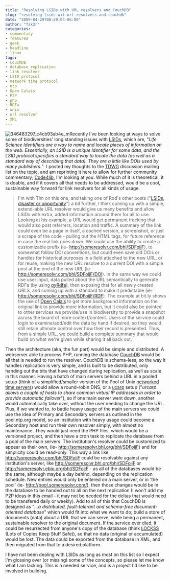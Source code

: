 ```yaml
---
title: "Resolving LSIDs with URL resolvers and CouchDB"
slug: "resolving-lsids-wit-url-resolvers-and-couchdb"
date: "2009-04-29T08:29:04-06:00"
author: "fak3r"
categories:
- commentary
- featured
- geek
- headline
- linux
tags:
- CouchDB
- database replication
- link resolver
- LSID protocol
- network time protocol
- ntp
- Open Calais
- P2P
- php
- RDFa
- unix
- url resolver
- XML
---
```


![346483297_c4cb93ab4e_m](http://www.fak3r.com/wp-content/uploads/2009/04/346483297_c4cb93ab4e_m.jpg)Recently I've been looking at ways to solve some of biodiversities' long standing issues with [LSIDs](http://en.wikipedia.org/wiki/LSID), which are, "_Life Science Identifiers are a way to name and locate pieces of information on the web. Essentially, an LSID is a unique identifier for some data, and the LSID protocol specifies a standard way to locate the data (as well as a standard way of describing that data). They are a little like DOIs used by many publishers._"  I posted my thoughts to the [TDWG](http://tdwg.org) discussion mailing list on the topic, and am reprinting it here to allow for further community commentary; [Code4lib](http://code4lib.org), I'm looking at you.  While much of it is theoretical, it is doable, and if it covers all that needs to be addressed, would be a cool, sustainable way forward for link resolvers for all kinds of usage.


> I'm with Tim on this one, and taking one of Rod's other posts ("[LSIDs, disaster or opportunity](http://iphylo.blogspot.com/2009/04/lsids-disaster-or-opportunity.html)") a bit further, I think coming up with a simple, extend-able URL resolver would give us many benefits and allow LSIDs with extra, added information around them for all to use.  Looking at his example, a URL would get permanent tracking that would also post referrers, location and traffic.  A summary of the link could even be a page in itself, a cached version, a screenshot, or just a scrape of the code - pulling out the HTML tags, for future reference in case the real link goes down.  We could use the ability to create a customizable prefix (ie- http://someresolvr.com/bhl/SDFoijF), to somewhat follow DOI conventions, but could even save old DOIs or handles for historical purposes in a field attached to the new URL, or for reuse, making the new URL resolve to a current DOI with a simple post at the end of the new URL (ie- http://someresolvr.com/bhl/SDFoijF/DOI).  In the same way we could use user input, data pulled about the URL semantically to generate RDFa  (by using [pyRdfa](http://www.w3.org/2007/08/pyRdfa/)), then exposing that for all newly created URLS, and coming up with a standard to make it predictable (ie- http://someresolvr.com/bhl/SDFoijF/RDF).  The example at bit.ly shows the use of [Open Calais](http://opencalais.com/) to get more background information on the original link to provide more information, but it could also be pointed to other services we provide/use in biodiversity to provide a snapshot across the board of more context/content.  Users of the service could login to examine/add/edit the data by hand if desired, so they would still retain ultimate control over how their record is presented.  Thus, from a simple URL, we could build a complete summary that would build on what we're given while sharing it all back out.

Then the architecture (aka, the fun part) would be simple and distributed.  A webserver able to process PHP, running the database [CouchDB](http://couchdb.apache.org/) would be all that is needed to run the resolver.  CouchDB is schema-less, so the way it handles replication is very simple, and is built to be distributed, only handing out the bits that have changed during replication, as well as scale in this manner.  Having a batch of main servers behind a URL in a pooled setup (think of a simplified/smaller version of the Pool of Unix [networked time servers](http://www.pool.ntp.org/)) would allow a round-robin DNS, or a [ucarp](http://www.ucarp.org/project/ucarp) setup ("_urcarp allows a couple of hosts to share common virtual IP addresses in order to provide automatic failover_"), so if one main server went down, another would automatically take over, without the user needing to change the URL.  Plus, if we wanted to, to battle heavy usage of the main servers we could use the idea of Primary and Secondary servers as outlined in the pool.ntp.org model, so an institution with heavy usage could become a Secondary host and run their own resolver simply, with almost no maintenance.  They would just need the PHP files, which would be a versioned project, and then have a cron task to replicate the database from a pool of the main servers.  The institution's resolver could be customized to appear as their own, (ie- http://someresolvr.bhl.org/bhl/SDFoijF) and for simplicity could be read-only.  This way a link like http://someresolvr.com/bhl/SDFoijF could be resolvable against any institution's server, like http://someresolvr.bhl.org/bhl/SDFoijF or http://someresolvr.ebio.org/bhl/SDFoijF - as all of the databases would be the same, although maybe a day behind, depending on the replication schedule.  New entries would only be entered on a main server, or in 'the pool' (ie- http://pool.someresolvr.com/), then those changes would be in the database to be handed out to all on the next replication (I won't add my P2P ideas in this email - it may not be needed for the deltas that would need to be transfered daily or weekly).   Add to all of this that CouchDB is designed as "_...a distributed, fault-tolerant and schema-free document-oriented database_" which would fit into what we want to do; build a store of documents (data) about a URL that we can serve, while being a permanent, sustainable resolver to the original document.  If the service ever died, it could be resurrected from anyone's copy of the database (think [LOCKSS](http://www.lockss.org/lockss/Home) (Lots of Copies Keep Stuff Safe)), so that no data (original or accumulated) would be lost.  The data could be exported from the database in XML, and then migrated from that to a desired platform.

I have not been dealing with LSIDs as long as most on this list so I expect I'm glossing over (or missing) some of the concepts, so please let me know what I am lacking.  This is a needed service, and is a project I'd like to be involved in building.
